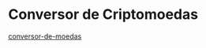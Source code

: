 # Conversor de Criptomoedas

[conversor-de-moedas](https://matheus-pereira.github.io/conversor-de-criptomoedas/)
